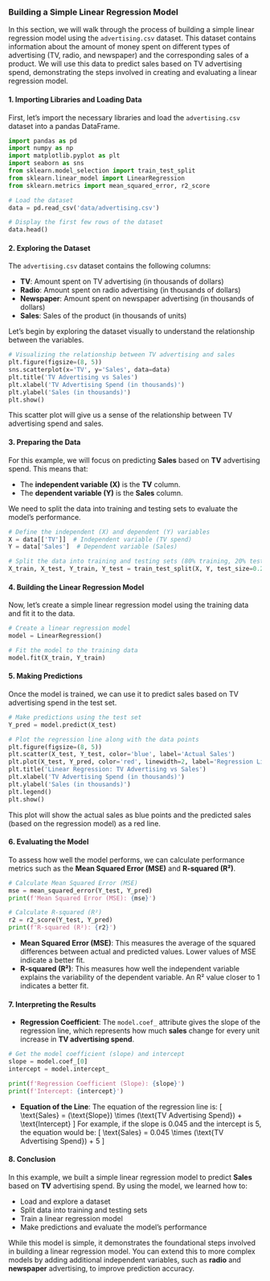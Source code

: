 ### Building a Simple Linear Regression Model

In this section, we will walk through the process of building a simple linear regression model using the `advertising.csv` dataset. This dataset contains information about the amount of money spent on different types of advertising (TV, radio, and newspaper) and the corresponding sales of a product. We will use this data to predict sales based on TV advertising spend, demonstrating the steps involved in creating and evaluating a linear regression model.

#### 1. **Importing Libraries and Loading Data**
First, let’s import the necessary libraries and load the `advertising.csv` dataset into a pandas DataFrame.

```python
import pandas as pd
import numpy as np
import matplotlib.pyplot as plt
import seaborn as sns
from sklearn.model_selection import train_test_split
from sklearn.linear_model import LinearRegression
from sklearn.metrics import mean_squared_error, r2_score

# Load the dataset
data = pd.read_csv('data/advertising.csv')

# Display the first few rows of the dataset
data.head()
```

#### 2. **Exploring the Dataset**
The `advertising.csv` dataset contains the following columns:
- **TV**: Amount spent on TV advertising (in thousands of dollars)
- **Radio**: Amount spent on radio advertising (in thousands of dollars)
- **Newspaper**: Amount spent on newspaper advertising (in thousands of dollars)
- **Sales**: Sales of the product (in thousands of units)

Let’s begin by exploring the dataset visually to understand the relationship between the variables.

```python
# Visualizing the relationship between TV advertising and sales
plt.figure(figsize=(8, 5))
sns.scatterplot(x='TV', y='Sales', data=data)
plt.title('TV Advertising vs Sales')
plt.xlabel('TV Advertising Spend (in thousands)')
plt.ylabel('Sales (in thousands)')
plt.show()
```

This scatter plot will give us a sense of the relationship between TV advertising spend and sales.

#### 3. **Preparing the Data**
For this example, we will focus on predicting **Sales** based on **TV** advertising spend. This means that:
- The **independent variable (X)** is the **TV** column.
- The **dependent variable (Y)** is the **Sales** column.

We need to split the data into training and testing sets to evaluate the model’s performance.

```python
# Define the independent (X) and dependent (Y) variables
X = data[['TV']]  # Independent variable (TV spend)
Y = data['Sales']  # Dependent variable (Sales)

# Split the data into training and testing sets (80% training, 20% testing)
X_train, X_test, Y_train, Y_test = train_test_split(X, Y, test_size=0.2, random_state=42)
```

#### 4. **Building the Linear Regression Model**
Now, let’s create a simple linear regression model using the training data and fit it to the data.

```python
# Create a linear regression model
model = LinearRegression()

# Fit the model to the training data
model.fit(X_train, Y_train)
```

#### 5. **Making Predictions**
Once the model is trained, we can use it to predict sales based on TV advertising spend in the test set.

```python
# Make predictions using the test set
Y_pred = model.predict(X_test)

# Plot the regression line along with the data points
plt.figure(figsize=(8, 5))
plt.scatter(X_test, Y_test, color='blue', label='Actual Sales')
plt.plot(X_test, Y_pred, color='red', linewidth=2, label='Regression Line')
plt.title('Linear Regression: TV Advertising vs Sales')
plt.xlabel('TV Advertising Spend (in thousands)')
plt.ylabel('Sales (in thousands)')
plt.legend()
plt.show()
```

This plot will show the actual sales as blue points and the predicted sales (based on the regression model) as a red line.

#### 6. **Evaluating the Model**
To assess how well the model performs, we can calculate performance metrics such as the **Mean Squared Error (MSE)** and **R-squared (R²)**.

```python
# Calculate Mean Squared Error (MSE)
mse = mean_squared_error(Y_test, Y_pred)
print(f'Mean Squared Error (MSE): {mse}')

# Calculate R-squared (R²)
r2 = r2_score(Y_test, Y_pred)
print(f'R-squared (R²): {r2}')
```

- **Mean Squared Error (MSE)**: This measures the average of the squared differences between actual and predicted values. Lower values of MSE indicate a better fit.
- **R-squared (R²)**: This measures how well the independent variable explains the variability of the dependent variable. An R² value closer to 1 indicates a better fit.

#### 7. **Interpreting the Results**
- **Regression Coefficient**: The `model.coef_` attribute gives the slope of the regression line, which represents how much **sales** change for every unit increase in **TV advertising spend**.
  
```python
# Get the model coefficient (slope) and intercept
slope = model.coef_[0]
intercept = model.intercept_

print(f'Regression Coefficient (Slope): {slope}')
print(f'Intercept: {intercept}')
```

- **Equation of the Line**: The equation of the regression line is:
  \[
  \text{Sales} = (\text{Slope}) \times (\text{TV Advertising Spend}) + \text{Intercept}
  \]
  For example, if the slope is 0.045 and the intercept is 5, the equation would be:
  \[
  \text{Sales} = 0.045 \times (\text{TV Advertising Spend}) + 5
  \]

#### 8. **Conclusion**
In this example, we built a simple linear regression model to predict **Sales** based on **TV** advertising spend. By using the model, we learned how to:
- Load and explore a dataset
- Split data into training and testing sets
- Train a linear regression model
- Make predictions and evaluate the model’s performance

While this model is simple, it demonstrates the foundational steps involved in building a linear regression model. You can extend this to more complex models by adding additional independent variables, such as **radio** and **newspaper** advertising, to improve prediction accuracy.
